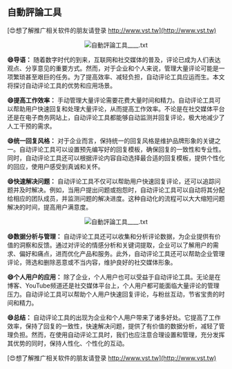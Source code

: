 ## **自動評論工具**

[😍想了解推广相关软件的朋友请登录 http://www.vst.tw](http://www.vst.tw)

 <center><img src="https://vst.tw/MP4/tuiguang/png/8.png" alt="自動評論工具____.txt"></center>

**😄导语：**
随着数字时代的到来，互联网和社交媒体的普及，评论已成为人们表达观点、分享意见的重要方式。然而，对于企业和个人来说，管理大量评论可能是一项繁琐甚至艰巨的任务。为了提高效率、减轻负担，自动评论工具应运而生。本文将探讨自动评论工具的优势和应用场景。

**😄提高工作效率：**
手动管理大量评论需要花费大量时间和精力。自动评论工具可以帮助用户快速回复和处理大量评论，从而提高工作效率。不论是在社交媒体平台还是在电子商务网站上，自动评论工具都能够自动监测并回复评论，极大地减少了人工干预的需求。

**😄统一回复风格：**
对于企业而言，保持统一的回复风格是维护品牌形象的关键之一。自动评论工具可以设置预先编写好的回复模板，确保回复的一致性和专业性。同时，自动评论工具还可以根据评论内容自动选择最合适的回复模板，提供个性化的回应，使用户感受到真诚和关怀。

**😄快速解决问题：**
自动评论工具不仅可以帮助用户快速回复评论，还可以追踪问题并及时解决。例如，当用户提出问题或抱怨时，自动评论工具可以自动将其分配给相应的团队成员，并监测问题的解决进度。这种自动化的流程可以大大缩短问题解决的时间，提高用户满意度。

 <center><img src="https://vst.tw/MP4/tuiguang/png/5.png" alt="自動評論工具____.txt"></center>

**😄数据分析与管理：**
自动评论工具还可以收集和分析评论数据，为企业提供有价值的洞察和反馈。通过对评论的情感分析和关键词提取，企业可以了解用户的需求、偏好和痛点，进而优化产品和服务。此外，自动评论工具还可以帮助企业管理评论，筛选和删除恶意或不当内容，维护良好的社交媒体形象。

**😄个人用户的应用：**
除了企业，个人用户也可以受益于自动评论工具。无论是在博客、YouTube频道还是社交媒体平台上，个人用户都可能面临大量评论的管理压力。自动评论工具可以帮助个人用户快速回复评论，与粉丝互动，节省宝贵的时间和精力。

**😄总结：**
自动评论工具的出现为企业和个人用户带来了诸多好处。它提高了工作效率，保持了回复的一致性，快速解决问题，提供了有价值的数据分析，减轻了管理负担。然而，在使用自动评论工具时，我们也应注意合理设置和管理，充分发挥其优势的同时，保持人性化、个性化的互动。

[😍想了解推广相关软件的朋友请登录 http://www.vst.tw](http://www.vst.tw)



